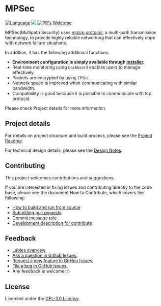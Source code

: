 # MPSec

[![Language](https://img.shields.io/badge/NaverFest-Finalist-brightgreen.svg)](https://github.com/D2CampusFest/6th)
[![](https://img.shields.io/github/issues-pr/MPSec/Dashboard.svg?colorB=orange)](https://github.com/MPSec/Dashboard/pulls)
[![PR's Welcome](https://img.shields.io/badge/PRs%20-welcome-brightgreen.svg?colorB=yellow)](#contributing)


MPSec(Multipath Security) uses [mptcp protocol](https://github.com/multipath-tcp/mptcp), a multi-path transmission technology, to provide highly reliable networking that can effectively cope with network failure situations.

In addition, it has the following additional functions.
* **Environment configuration is simply available through [installer](https://github.com/MPSec/Dashboard/blob/master/readme/HowToBuild.md).**
* Real-time monitoring using `Dashboard` enables users to manage effectively.
* Packets are encrypted by using `IPSec`.
* Network speed is improved when communicating with similar bandwidth.
* Compatibility is good because it is possible to communicate with tcp protocol.

Please check Project details for more information.



## Project details

For details on project structure and build process, please see the [Project Readme](/readme/Project_Readme.md).

For technical design details, please see the [Design Notes](/readme/Design_Readme.md).



## Contributing

This project welcomes contributions and suggestions. 

If you are interested in fixing issues and contributing directly to the code base, please see the document How to Contribute, which covers the following:

* [How to build and run from source](/readme/HowToBuild.md)
* [Submitting pull requests](/readme/PullRequest.md)
* [Commit message rule](/readme/CommitMessageRule.md)
* [Development description for contribute](/readme/Dev.md)




## Feedback

* [Lables overview](https://github.com/MPSec/Dashboard/labels)
* [Ask a question in Github Issues.](https://github.com/MPSec/Dashboard/issues?utf8=%E2%9C%93&q=is%3Aopen+is%3Aissue+label%3Aquestion)
* [Request a new feature in GitHub Issues.](https://github.com/MPSec/Dashboard/labels/new%20feature)
* [File a bug in GitHub Issues.](https://github.com/MPSec/Dashboard/issues?utf8=%E2%9C%93&q=is%3Aopen+is%3Aissue+label%3Abug)
* Any feedback is welcome! :)


## License

Licensed under the [GPL-3.0 License](/LICENSE).

